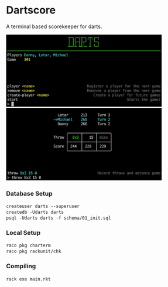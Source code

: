 # Dartscore

A terminal based scorekeeper for darts.

<img src="screen-01.png" width="425">
<img src="screen-02.png" width="425">

### Database Setup

```
createuser darts --superuser
createdb -Udarts darts
psql -Udarts darts -f schema/01_init.sql
```

### Local Setup

```
raco pkg charterm
raco pkg rackunit/chk
```

### Compiling

```
rack exe main.rkt
```
